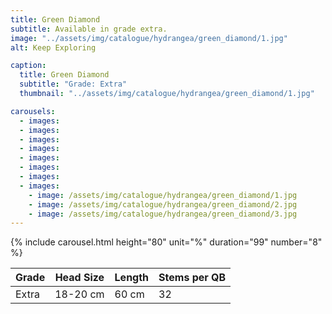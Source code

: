 ```yaml
---
title: Green Diamond
subtitle: Available in grade extra.
image: "../assets/img/catalogue/hydrangea/green_diamond/1.jpg"
alt: Keep Exploring

caption: 
  title: Green Diamond
  subtitle: "Grade: Extra"
  thumbnail: "../assets/img/catalogue/hydrangea/green_diamond/1.jpg"

carousels:
  - images:
  - images:
  - images:
  - images:
  - images:
  - images:
  - images:
  - images:
    - image: /assets/img/catalogue/hydrangea/green_diamond/1.jpg
    - image: /assets/img/catalogue/hydrangea/green_diamond/2.jpg
    - image: /assets/img/catalogue/hydrangea/green_diamond/3.jpg
---
```


{% include carousel.html height="80" unit="%" duration="99" number="8" %}

| Grade | Head Size | Length | Stems per QB |
|-------|-----------|--------|----------|
| Extra |  18-20 cm | 60 cm  |    32    |